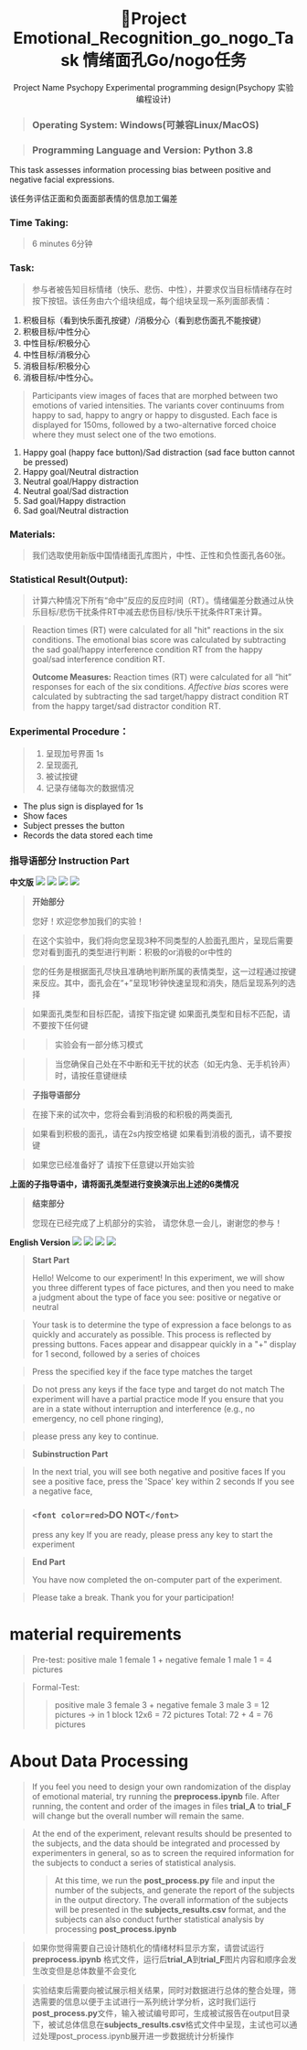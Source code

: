 <div align="center">
<h1 align="center">🍭Project Emotional_Recognition_go_nogo_Task 情绪面孔Go/nogo任务 </h1>
Project Name Psychopy Experimental programming design(Psychopy 实验编程设计)
</div>

> ### Operating System: Windows(可兼容Linux/MacOS)

> ### Programming Language and Version: Python 3.8

This task assesses information processing bias between positive and negative facial expressions.

该任务评估正面和负面面部表情的信息加工偏差

### Time Taking:

> 6 minutes 6分钟

### Task:

> 参与者被告知目标情绪（快乐、悲伤、中性），并要求仅当目标情绪存在时按下按钮。该任务由六个组块组成，每个组块呈现一系列面部表情：

1. 积极目标（看到快乐面孔按键）/消极分心（看到悲伤面孔不能按键）
2. 积极目标/中性分心
3. 中性目标/积极分心
4. 中性目标/消极分心
5. 消极目标/积极分心
6. 消极目标/中性分心。

> Participants view images of faces that are morphed between two emotions of varied intensities. The variants cover continuums from happy to sad, happy to angry or happy to disgusted. Each face is displayed for 150ms, followed by a two-alternative forced choice where they must select one of the two emotions.

1. Happy goal (happy face button)/Sad distraction (sad face button cannot be pressed)
2. Happy goal/Neutral distraction
3. Neutral goal/Happy distraction
4. Neutral goal/Sad distraction
5. Sad goal/Happy distraction
6. Sad goal/Neutral distraction

### Materials:

> 我们选取使用新版中国情绪面孔库图片，中性、正性和负性面孔各60张。

### Statistical Result(Output):

> 计算六种情况下所有“命中”反应的反应时间（RT）。情绪偏差分数通过从快乐目标/悲伤干扰条件RT中减去悲伤目标/快乐干扰条件RT来计算。

> Reaction times (RT) were calculated for all "hit" reactions in the six conditions. The emotional bias score was calculated by subtracting the sad goal/happy interference condition RT from the happy goal/sad interference condition RT.
>
> **Outcome Measures:** Reaction times (RT) were calculated for all “hit” responses for each of the six conditions. *Affective bias* scores were calculated by subtracting the sad target/happy distract condition RT from the happy target/sad distractor condition RT.

### Experimental Procedure：

> 1. 呈现加号界面  1s
> 2. 呈现面孔
> 3. 被试按键
> 4. 记录存储每次的数据情况

* The plus sign is displayed for 1s
* Show faces
* Subject presses the button
* Records the data stored each time

### **指导语部分 Instruction Part**

**中文版**
![](intro/inC.PNG)
![](intro/p1C.PNG)
![](intro/p2C.PNG)
![](intro/s3C.PNG)

> **开始部分**
>
> 您好！欢迎您参加我们的实验！

> 在这个实验中，我们将向您呈现3种不同类型的人脸面孔图片，呈现后需要您对看到面孔的类型进行判断：积极的or消极的or中性的

> 您的任务是根据面孔尽快且准确地判断所属的表情类型，这一过程通过按键来反应。其中，面孔会在“+”呈现1秒钟快速呈现和消失，随后呈现系列的选择

> 如果面孔类型和目标匹配，请按下指定键
> 如果面孔类型和目标不匹配，请不要按下任何键

>> 实验会有一部分练习模式
>>

>> 当您确保自己处在不中断和无干扰的状态（如无内急、无手机铃声）时，请按任意键继续
>>

> **子指导语部分**

> 在接下来的试次中，您将会看到消极的和积极的两类面孔

> 如果看到积极的面孔，请在2s内按空格键
> 如果看到消极的面孔，请不要按键

> 如果您已经准备好了
> 请按下任意键以开始实验

**上面的子指导语中，请将面孔类型进行变换演示出上述的6类情况**

> **结束部分**
>
> 您现在已经完成了上机部分的实验，
> 请您休息一会儿，谢谢您的参与！

**English Version**
![](intro/inE.PNG)
![](intro/p1E.PNG)
![](intro/s2E.PNG)
![](intro/s3E.PNG)

> **Start Part**
>
> Hello! Welcome to our experiment!
> In this experiment, we will show you three different types of face pictures, and then you need to make a judgment about the type of face you see: positive or negative or neutral

> Your task is to determine the type of expression a face belongs to as quickly and accurately as possible. This process is reflected by pressing buttons. Faces appear and disappear quickly in a "+" display for 1 second, followed by a series of choices

> Press the specified key if the face type matches the target

> Do not press any keys if the face type and target do not match
> The experiment will have a partial practice mode
> If you ensure that you are in a state without interruption and interference (e.g., no emergency, no cell phone ringing),

> please press any key to continue.

> **Subinstruction Part**

> In the next trial, you will see both negative and positive faces
> If you see a positive face, press the 'Space' key within 2 seconds
> If you see a negative face,

> ### `<font color=red>`**DO NOT**`</font>`
>
> press any key
> If you are ready,
> please press any key to start the experiment

> **End Part**
>
> You have now completed the on-computer part of the experiment.

> Please take a break. Thank you for your participation!

# material requirements

> Pre-test: positive male 1 female 1 + negative female 1 male 1 = 4 pictures

> Formal-Test:
>
>> positive male 3 female 3 + negative female 3 male 3 = 12 pictures -> in 1 block
>> 12x6 = 72 pictures
>> Total: 72 + 4 = 76 pictures
>>

# About Data Processing

> If you feel you need to design your own randomization of the display of emotional material, try running the **preprocess.ipynb** file. After running, the content and order of the images in files **trial_A** to **trial_F** will change but the overall number will remain the same.

> At the end of the experiment, relevant results should be presented to the subjects, and the data should be integrated and processed by experimenters in general, so as to screen the required information for the subjects to conduct a series of statistical analysis.
>
>> At this time, we run the **post_process.py** file and input the number of the subjects, and generate the report of the subjects in the output directory. The overall information of the subjects will be presented in the **subjects_results.csv** format, and the subjects can also conduct further statistical analysis by processing **post_process.ipynb**
>>

> 如果你觉得需要自己设计随机化的情绪材料显示方案，请尝试运行 **preprocess.ipynb** 格式文件，运行后**trial_A**到**trial_F**图片内容和顺序会发生改变但是总体数量不会变化

> 实验结束后需要向被试展示相关结果，同时对数据进行总体的整合处理，筛选需要的信息以便于主试进行一系列统计学分析，这时我们运行**post_process.py**文件，输入被试编号即可，生成被试报告在output目录下，被试总体信息在**subjects_results.csv**格式文件中呈现，主试也可以通过处理post_process.ipynb展开进一步数据统计分析操作
